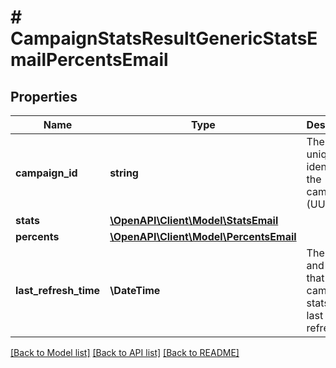 # # CampaignStatsResultGenericStatsEmailPercentsEmail

## Properties

Name | Type | Description | Notes
------------ | ------------- | ------------- | -------------
**campaign_id** | **string** | The ID that uniquely identifies the campaign (UUID). | [optional]
**stats** | [**\OpenAPI\Client\Model\StatsEmail**](StatsEmail.md) |  | [optional]
**percents** | [**\OpenAPI\Client\Model\PercentsEmail**](PercentsEmail.md) |  | [optional]
**last_refresh_time** | **\DateTime** | The date and time that the campaign stats were last refreshed. | [optional]

[[Back to Model list]](../../README.md#models) [[Back to API list]](../../README.md#endpoints) [[Back to README]](../../README.md)
